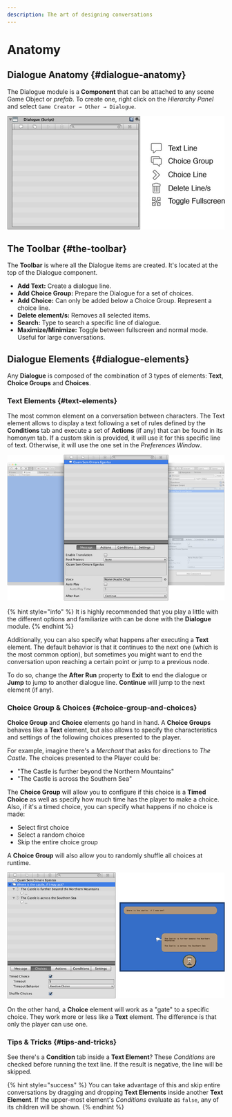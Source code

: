 ```yaml
---
description: The art of designing conversations
---
```


# Anatomy

## Dialogue Anatomy {#dialogue-anatomy}

The Dialogue module is a **Component** that can be attached to any scene Game Object or _prefab_. To create one, right click on the _Hierarchy Panel_ and select `Game Creator → Other → Dialogue`.

![\(All available Dialogue elements\)](../../.gitbook/assets/dialogue-toolbar-buttons.jpg)

## The Toolbar {#the-toolbar}

The **Toolbar** is where all the Dialogue items are created. It's located at the top of the Dialogue component.

* **Add Text:** Create a dialogue line.
* **Add Choice Group:** Prepare the Dialogue for a set of choices.
* **Add Choice:** Can only be added below a Choice Group. Represent a choice line.
* **Delete element/s:** Removes all selected items.
* **Search:** Type to search a specific line of dialogue.
* **Maximize/Minimize:** Toggle between fullscreen and normal mode. Useful for large conversations.

## Dialogue Elements {#dialogue-elements}

Any **Dialogue** is composed of the combination of 3 types of elements: **Text**, **Choice Groups** and **Choices**.

### Text Elements {#text-elements}

The most common element on a conversation between characters. The Text element allows to display a text following a set of rules defined by the **Conditions** tab and execute a set of **Actions** \(if any\) that can be found in its homonym tab. If a custom skin is provided, it will use it for this specific line of text. Otherwise, it will use the one set in the _Preferences Window_.

![](../../.gitbook/assets/dialogue-text-element.jpg)

{% hint style="info" %}
It is highly recommended that you play a little with the different options and familiarize with can be done with the **Dialogue** module.
{% endhint %}

Additionally, you can also specify what happens after executing a **Text** element. The default behavior is that it continues to the next one \(which is the most common option\), but sometimes you might want to end the conversation upon reaching a certain point or jump to a previous node.

To do so, change the **After Run** property to **Exit** to end the dialogue or **Jump** to jump to another dialogue line. **Continue** will jump to the next element \(if any\).

### Choice Group & Choices {#choice-group-and-choices}

**Choice Group** and **Choice** elements go hand in hand. A **Choice Groups** behaves like a **Text** element, but also allows to specify the characteristics and settings of the following choices presented to the player.

For example, imagine there's a _Merchant_ that asks for directions to _The Castle_. The choices presented to the Player could be:

* "The Castle is further beyond the Northern Mountains"
* "The Castle is across the Southern Sea"

The **Choice Group** will allow you to configure if this choice is a **Timed Choice** as well as specify how much time has the player to make a choice. Also, if it's a timed choice, you can specify what happens if no choice is made:

* Select first choice
* Select a random choice
* Skip the entire choice group

A **Choice Group** will also allow you to randomly shuffle all choices at runtime.

![\(Choices options\)](../../.gitbook/assets/dialogue-choicegroup-element.jpg)

On the other hand, a **Choice** element will work as a "gate" to a specific choice. They work more or less like a **Text** element. The difference is that only the player can use one.

### Tips & Tricks {#tips-and-tricks}

See there's a **Condition** tab inside a **Text Element**? These _Conditions_ are checked before running the text line. If the result is negative, the line will be skipped.

{% hint style="success" %}
You can take advantage of this and skip entire conversations by dragging and dropping **Text Elements** inside another **Text Element**. If the upper-most element's _Conditions_ evaluate as `false`, any of its children will be shown.
{% endhint %}

